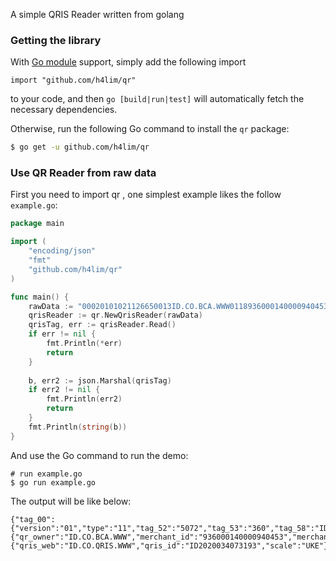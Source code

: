 A simple QRIS Reader written from golang

### Getting the library
With [Go module](https://github.com/golang/go/wiki/Modules) support, simply add the following import

```
import "github.com/h4lim/qr"
```

to your code, and then `go [build|run|test]` will automatically fetch the necessary dependencies.

Otherwise, run the following Go command to install the `qr` package:

```sh
$ go get -u github.com/h4lim/qr
```

### Use QR Reader from raw data

First you need to import qr , one simplest example likes the follow `example.go`:

```go
package main

import (
    "encoding/json"
    "fmt"
    "github.com/h4lim/qr"
)

func main() {
	rawData := "00020101021126650013ID.CO.BCA.WWW011893600014000094045302150008850009404530303UKE51440014ID.CO.QRIS.WWW0215ID20200340731930303UKE5204507253033605802ID5910PERKAKASKU6007BANDUNG61054027162070703A0163044D4A"
	qrisReader := qr.NewQrisReader(rawData)
	qrisTag, err := qrisReader.Read()
	if err != nil {
	    fmt.Println(*err)
	    return
	}
	
    b, err2 := json.Marshal(qrisTag)
    if err2 != nil {
        fmt.Println(err2)
        return
    }
    fmt.Println(string(b))
}
```

And use the Go command to run the demo:

```
# run example.go
$ go run example.go
```

The output will be like below:

```
{"tag_00":{"version":"01","type":"11","tag_52":"5072","tag_53":"360","tag_58":"ID","tag_61":"40271","tag_62":"0703A01","amount":0,"merchant_owner":"PERKAKASKU","merchant_address":"BANDUNG","checksum":"4D4A"},"tag_26":{"qr_owner":"ID.CO.BCA.WWW","merchant_id":"936000140000940453","merchant_acquirer_id":"000885000940453","merchant_scale":"UKE"},"tag_51":{"qris_web":"ID.CO.QRIS.WWW","qris_id":"ID2020034073193","scale":"UKE"}}
```
